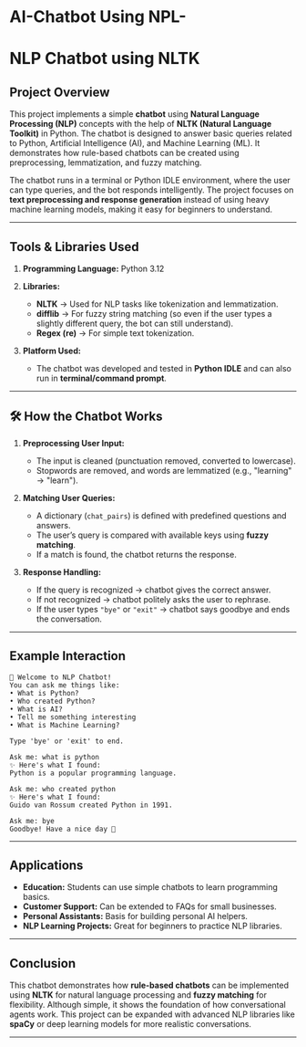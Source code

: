 # AI-Chatbot Using NPL-



#  NLP Chatbot using NLTK

##  Project Overview

This project implements a simple **chatbot** using **Natural Language Processing (NLP)** concepts with the help of **NLTK (Natural Language Toolkit)** in Python. The chatbot is designed to answer basic queries related to Python, Artificial Intelligence (AI), and Machine Learning (ML). It demonstrates how rule-based chatbots can be created using preprocessing, lemmatization, and fuzzy matching.

The chatbot runs in a terminal or Python IDLE environment, where the user can type queries, and the bot responds intelligently. The project focuses on **text preprocessing and response generation** instead of using heavy machine learning models, making it easy for beginners to understand.

---

##  Tools & Libraries Used

1. **Programming Language:** Python 3.12

2. **Libraries:**

   * **NLTK** → Used for NLP tasks like tokenization and lemmatization.
   * **difflib** → For fuzzy string matching (so even if the user types a slightly different query, the bot can still understand).
   * **Regex (re)** → For simple text tokenization.

3. **Platform Used:**

   * The chatbot was developed and tested in **Python IDLE** and can also run in **terminal/command prompt**.

---

## 🛠️ How the Chatbot Works

1. **Preprocessing User Input:**

   * The input is cleaned (punctuation removed, converted to lowercase).
   * Stopwords are removed, and words are lemmatized (e.g., "learning" → "learn").

2. **Matching User Queries:**

   * A dictionary (`chat_pairs`) is defined with predefined questions and answers.
   * The user’s query is compared with available keys using **fuzzy matching**.
   * If a match is found, the chatbot returns the response.

3. **Response Handling:**

   * If the query is recognized → chatbot gives the correct answer.
   * If not recognized → chatbot politely asks the user to rephrase.
   * If the user types `"bye"` or `"exit"` → chatbot says goodbye and ends the conversation.

---

##  Example Interaction

```
🤖 Welcome to NLP Chatbot!
You can ask me things like:
• What is Python?
• Who created Python?
• What is AI?
• Tell me something interesting
• What is Machine Learning?

Type 'bye' or 'exit' to end.

Ask me: what is python
✨ Here's what I found:
Python is a popular programming language.

Ask me: who created python
✨ Here's what I found:
Guido van Rossum created Python in 1991.

Ask me: bye
Goodbye! Have a nice day 💖
```

---

##  Applications

* **Education:** Students can use simple chatbots to learn programming basics.
* **Customer Support:** Can be extended to FAQs for small businesses.
* **Personal Assistants:** Basis for building personal AI helpers.
* **NLP Learning Projects:** Great for beginners to practice NLP libraries.

---



##  Conclusion

This chatbot demonstrates how **rule-based chatbots** can be implemented using **NLTK** for natural language processing and **fuzzy matching** for flexibility. Although simple, it shows the foundation of how conversational agents work. This project can be expanded with advanced NLP libraries like **spaCy** or deep learning models for more realistic conversations.

---





